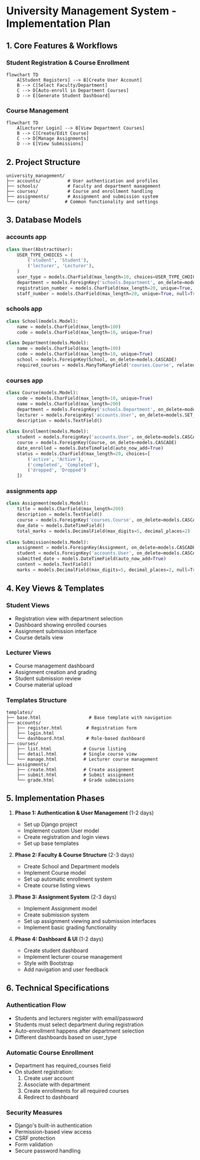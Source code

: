 # University Management System - Implementation Plan

## 1. Core Features & Workflows

### Student Registration & Course Enrollment
```mermaid
flowchart TD
    A[Student Registers] --> B[Create User Account]
    B --> C[Select Faculty/Department]
    C --> D[Auto-enroll in Department Courses]
    D --> E[Generate Student Dashboard]
```

### Course Management
```mermaid
flowchart TD
    A[Lecturer Login] --> B[View Department Courses]
    B --> C[Create/Edit Course]
    C --> D[Manage Assignments]
    D --> E[View Submissions]
```

## 2. Project Structure
```
university_management/
├── accounts/          # User authentication and profiles
├── schools/           # Faculty and department management
├── courses/           # Course and enrollment handling
├── assignments/       # Assignment and submission system
└── core/             # Common functionality and settings
```

## 3. Database Models

### accounts app
```python
class User(AbstractUser):
    USER_TYPE_CHOICES = (
        ('student', 'Student'),
        ('lecturer', 'Lecturer'),
    )
    user_type = models.CharField(max_length=10, choices=USER_TYPE_CHOICES)
    department = models.ForeignKey('schools.Department', on_delete=models.SET_NULL, null=True)
    registration_number = models.CharField(max_length=20, unique=True, null=True)  # For students
    staff_number = models.CharField(max_length=20, unique=True, null=True)  # For lecturers
```

### schools app
```python
class School(models.Model):
    name = models.CharField(max_length=100)
    code = models.CharField(max_length=10, unique=True)

class Department(models.Model):
    name = models.CharField(max_length=100)
    code = models.CharField(max_length=10, unique=True)
    school = models.ForeignKey(School, on_delete=models.CASCADE)
    required_courses = models.ManyToManyField('courses.Course', related_name='required_by_departments')
```

### courses app
```python
class Course(models.Model):
    code = models.CharField(max_length=10, unique=True)
    name = models.CharField(max_length=200)
    department = models.ForeignKey('schools.Department', on_delete=models.CASCADE)
    lecturer = models.ForeignKey('accounts.User', on_delete=models.SET_NULL, null=True)
    description = models.TextField()
    
class Enrollment(models.Model):
    student = models.ForeignKey('accounts.User', on_delete=models.CASCADE)
    course = models.ForeignKey(Course, on_delete=models.CASCADE)
    date_enrolled = models.DateTimeField(auto_now_add=True)
    status = models.CharField(max_length=20, choices=[
        ('active', 'Active'),
        ('completed', 'Completed'),
        ('dropped', 'Dropped')
    ])
```

### assignments app
```python
class Assignment(models.Model):
    title = models.CharField(max_length=200)
    description = models.TextField()
    course = models.ForeignKey('courses.Course', on_delete=models.CASCADE)
    due_date = models.DateTimeField()
    total_marks = models.DecimalField(max_digits=5, decimal_places=2)
    
class Submission(models.Model):
    assignment = models.ForeignKey(Assignment, on_delete=models.CASCADE)
    student = models.ForeignKey('accounts.User', on_delete=models.CASCADE)
    submitted_date = models.DateTimeField(auto_now_add=True)
    content = models.TextField()
    marks = models.DecimalField(max_digits=5, decimal_places=2, null=True)
```

## 4. Key Views & Templates

### Student Views
- Registration view with department selection
- Dashboard showing enrolled courses
- Assignment submission interface
- Course details view

### Lecturer Views
- Course management dashboard
- Assignment creation and grading
- Student submission review
- Course material upload

### Templates Structure
```
templates/
├── base.html                  # Base template with navigation
├── accounts/
│   ├── register.html         # Registration form
│   ├── login.html           
│   └── dashboard.html        # Role-based dashboard
├── courses/
│   ├── list.html            # Course listing
│   ├── detail.html          # Single course view
│   └── manage.html          # Lecturer course management
└── assignments/
    ├── create.html          # Create assignment
    ├── submit.html          # Submit assignment
    └── grade.html           # Grade submissions
```

## 5. Implementation Phases

1. **Phase 1: Authentication & User Management** (1-2 days)
   - Set up Django project
   - Implement custom User model
   - Create registration and login views
   - Set up base templates

2. **Phase 2: Faculty & Course Structure** (2-3 days)
   - Create School and Department models
   - Implement Course model
   - Set up automatic enrollment system
   - Create course listing views

3. **Phase 3: Assignment System** (2-3 days)
   - Implement Assignment model
   - Create submission system
   - Set up assignment viewing and submission interfaces
   - Implement basic grading functionality

4. **Phase 4: Dashboard & UI** (1-2 days)
   - Create student dashboard
   - Implement lecturer course management
   - Style with Bootstrap
   - Add navigation and user feedback

## 6. Technical Specifications

### Authentication Flow
- Students and lecturers register with email/password
- Students must select department during registration
- Auto-enrollment happens after department selection
- Different dashboards based on user_type

### Automatic Course Enrollment
- Department has required_courses field
- On student registration:
  1. Create user account
  2. Associate with department
  3. Create enrollments for all required courses
  4. Redirect to dashboard

### Security Measures
- Django's built-in authentication
- Permission-based view access
- CSRF protection
- Form validation
- Secure password handling